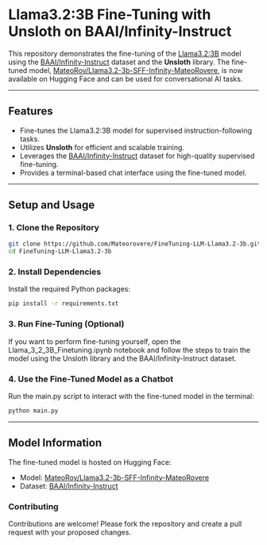 # Llama3.2:3B Fine-Tuning with Unsloth on BAAI/Infinity-Instruct

This repository demonstrates the fine-tuning of the [Llama3.2:3B](https://github.com/example/llama3.2) model using the [BAAI/Infinity-Instruct](https://huggingface.co/datasets/BAAI/Infinity-Instruct) dataset and the **Unsloth** library. The fine-tuned model, [MateoRov/Llama3.2-3b-SFF-Infinity-MateoRovere](https://huggingface.co/MateoRov/Llama3.2-3b-SFF-Infinity-MateoRovere), is now available on Hugging Face and can be used for conversational AI tasks.

---

## Features
- Fine-tunes the Llama3.2:3B model for supervised instruction-following tasks.
- Utilizes **Unsloth** for efficient and scalable training.
- Leverages the [BAAI/Infinity-Instruct](https://huggingface.co/datasets/BAAI/Infinity-Instruct) dataset for high-quality supervised fine-tuning.
- Provides a terminal-based chat interface using the fine-tuned model.

---

## Setup and Usage

### 1. Clone the Repository
```bash
git clone https://github.com/Mateorovere/FineTuning-LLM-Llama3.2-3b.git
cd FineTuning-LLM-Llama3.2-3b

```

### 2. Install Dependencies

Install the required Python packages:

```bash
pip install -r requirements.txt

```

### 3. Run Fine-Tuning (Optional)

If you want to perform fine-tuning yourself, open the Llama_3_2_3B_Finetuning.ipynb notebook and follow the steps to train the model using the Unsloth library and the BAAI/Infinity-Instruct dataset.

### 4. Use the Fine-Tuned Model as a Chatbot
Run the main.py script to interact with the fine-tuned model in the terminal:

```bash
python main.py

```

---

## Model Information
The fine-tuned model is hosted on Hugging Face:
- Model: [MateoRov/Llama3.2-3b-SFF-Infinity-MateoRovere](https://huggingface.co/MateoRov/Llama3.2-3b-SFF-Infinity-MateoRovere)
- Dataset: [BAAI/Infinity-Instruct](https://huggingface.co/datasets/BAAI/Infinity-Instruct)


### Contributing

Contributions are welcome! Please fork the repository and create a pull request with your proposed changes.